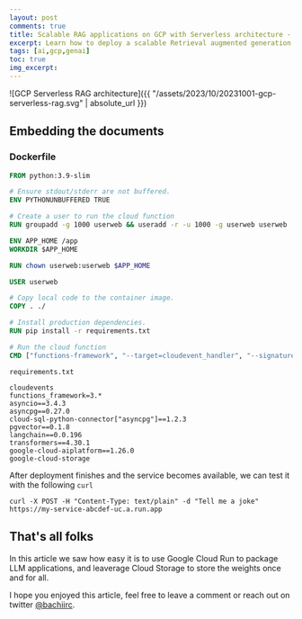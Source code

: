 ```yaml
---
layout: post
comments: true
title: Scalable RAG applications on GCP with Serverless architecture - Part 2
excerpt: Learn how to deploy a scalable Retrieval augmented generation (RAG) applications on GCP with a Serverless architecture
tags: [ai,gcp,genai]
toc: true
img_excerpt:
---
```


![GCP Serverless RAG architecture]({{ "/assets/2023/10/20231001-gcp-serverless-rag.svg" | absolute_url }})


## Embedding the documents

### Dockerfile


```Dockerfile
FROM python:3.9-slim

# Ensure stdout/stderr are not buffered.
ENV PYTHONUNBUFFERED TRUE

# Create a user to run the cloud function
RUN groupadd -g 1000 userweb && useradd -r -u 1000 -g userweb userweb

ENV APP_HOME /app
WORKDIR $APP_HOME

RUN chown userweb:userweb $APP_HOME

USER userweb

# Copy local code to the container image.
COPY . ./

# Install production dependencies.
RUN pip install -r requirements.txt

# Run the cloud function
CMD ["functions-framework", "--target=cloudevent_handler", "--signature-type=cloudevent"]
```

`requirements.txt`

```
cloudevents
functions_framework=3.*
asyncio==3.4.3
asyncpg==0.27.0
cloud-sql-python-connector["asyncpg"]==1.2.3
pgvector==0.1.8
langchain==0.0.196
transformers==4.30.1
google-cloud-aiplatform==1.26.0
google-cloud-storage
```


After deployment finishes and the service becomes available, we can test it with the following `curl`
```shell
curl -X POST -H "Content-Type: text/plain" -d "Tell me a joke" https://my-service-abcdef-uc.a.run.app
```

## That's all folks
In this article we saw how easy it is to use Google Cloud Run to package LLM applications, and leaverage Cloud Storage to store the weights once and for all.

I hope you enjoyed this article, feel free to leave a comment or reach out on twitter [@bachiirc](https://twitter.com/bachiirc).
